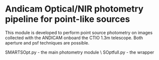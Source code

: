 # Andicam Optical/NIR photometry pipeline for point-like sources

This module is developed to perform point source photometry on images collected with the ANDICAM onboard the CTIO 1.3m telescope. Both aperture and psf techniques are possible. 

SMARTSOpt.py - the main photometry module \\
SOptfull.py - the wrapper
